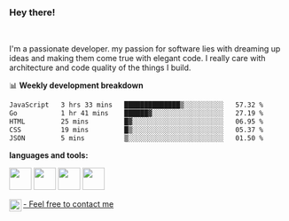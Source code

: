 ### Hey there!
<br />

I'm a passionate developer. my passion for software lies with dreaming up ideas and making them come true with elegant code. I really care with architecture and code quality of the things I build.

📊 **Weekly development breakdown**
<!--START_SECTION:waka-->

```txt
JavaScript   3 hrs 33 mins   ██████████████▒░░░░░░░░░░   57.32 %
Go           1 hr 41 mins    ██████▓░░░░░░░░░░░░░░░░░░   27.19 %
HTML         25 mins         █▓░░░░░░░░░░░░░░░░░░░░░░░   06.95 %
CSS          19 mins         █▒░░░░░░░░░░░░░░░░░░░░░░░   05.37 %
JSON         5 mins          ▒░░░░░░░░░░░░░░░░░░░░░░░░   01.50 %
```

<!--END_SECTION:waka-->

**languages and tools:**  

<code><img height="40" src="https://user-images.githubusercontent.com/75685022/186163773-96a452e4-b570-4e5f-84e2-c591c8b0adbe.png"></code>
<code><img height="40" src="https://user-images.githubusercontent.com/75685022/186164103-840f0d6d-4d10-430f-a751-73d2ec733a00.png"></code>
<code><img height="40" src="https://user-images.githubusercontent.com/75685022/186164520-e5344565-1c74-492f-8882-a2d1ecf1eeca.png"></code>
<code><img height="40" src="https://user-images.githubusercontent.com/75685022/186165154-ec173cdb-c181-49c0-8cc8-39a3765c2faf.png"></code>



</a>
<a href="https://www.linkedin.com/in/maria-roberta-487984209/?locale=en_US">
   - Feel free to contact me
  <img align="left" alt="Maria's LinkedIN" width="22px" src="https://raw.githubusercontent.com/peterthehan/peterthehan/master/assets/linkedin.svg" />
</a>

